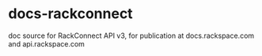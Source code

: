 docs-rackconnect
================

doc source for RackConnect API v3, for publication at docs.rackspace.com and api.rackspace.com
